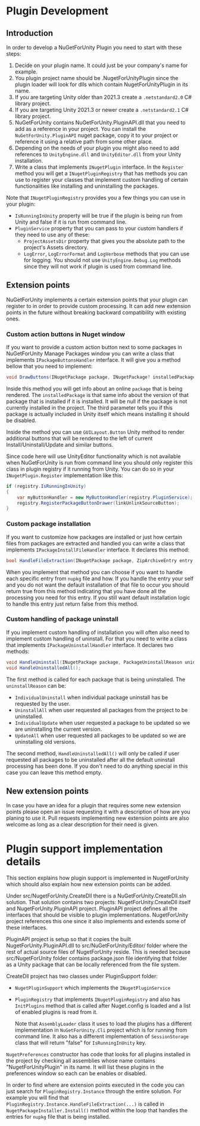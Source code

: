 # Plugin Development

## Introduction

In order to develop a NuGetForUnity Plugin you need to start with these steps:

1. Decide on your plugin name. It could just be your company's name for example.
2. You plugin project name should be <PluginName>.NugetForUnityPlugin since the plugin loader will look for dlls which contain NugetForUnityPlugin in its name.
3. If you are targeting Unity older than 2021.3 create a `.netstandard2.0` C# library project.
4. If you are targeting Unity 2021.3 or newer create a `.netstandard2.1` C# library project.
5. NuGetForUnity contains NuGetForUnity.PluginAPI.dll that you need to add as a reference in your project. You can install the `NuGetForUnity.PluginAPI` nuget package, copy it to your project or reference it using a relative path from some other place.
6. Depending on the needs of your plugin you might also need to add references to `UnityEngine.dll` and `UnityEditor.dll` from your Unity installation.
7. Write a class that implements `INugetPlugin` interface. In the `Register` method you will get a `INugetPluginRegistry` that has methods you can use to register your classes that implement custom handling of certain functionalities like installing and uninstalling the packages.

Note that `INugetPluginRegistry` provides you a few things you can use in your plugin:

-   `IsRunningInUnity` property will be true if the plugin is being run from Unity and false if it is run from command line.
-   `PluginService` property that you can pass to your custom handlers if they need to use any of these:
    -   `ProjectAssetsDir` property that gives you the absolute path to the project's Assets directory.
    -   `LogError`, `LogErrorFormat` and `LogVerbose` methods that you can use for logging. You should not use `UnityEngine.Debug.Log` methods since they will not work if plugin is used from command line.

## Extension points

NuGetForUnity implements a certain extension points that your plugin can register to in order to provide custom processing. It can add new extension points in the future without breaking backward compatibility with existing ones.

### Custom action buttons in Nuget window

If you want to provide a custom action button next to some packages in NuGetForUnity Manage Packages window you can write a class that implements `IPackageButtonsHandler` interface. It will give you a method bellow that you need to implement:

```cs
void DrawButtons(INugetPackage package, INugetPackage? installedPackage, bool existsInUnity);
```

Inside this method you will get info about an online `package` that is being rendered. The `installedPackage` is that same info about the version of that package that is installed if it is installed. It will be null if the package is not currently installed in the project. The third parameter tells you if this package is actually included in Unity itself which means installing it should be disabled.

Inside the method you can use `GUILayout.Button` Unity method to render additional buttons that will be rendered to the left of current Install/Uninstall/Update and similar buttons.

Since code here will use UnityEditor functionality which is not available when NuGetForUnity is run from command line you should only register this class in plugin registry if it running from Unity. You can do so in your `INugetPlugin.Register` implementation like this:

```cs
if (registry.IsRunningInUnity)
{
    var myButtonHandler = new MyButtonHandler(registry.PluginService);
    registry.RegisterPackageButtonDrawer(linkUnlinkSourceButton);
}
```

### Custom package installation

If you want to customize how packages are installed or just how certain files from packages are extracted and handled you can write a class that implements `IPackageInstallFileHandler` interface. It declares this method:

```cs
bool HandleFileExtraction(INugetPackage package, ZipArchiveEntry entry, string extractDirectory);`
```

When you implement that method you can choose if you want to handle each specific entry from `nupkg` file and how. If you handle the entry your self and you do not want the default installation of that file to occur you should return true from this method indicating that you have done all the processing you need for this entry. If you still want default installation logic to handle this entry just return false from this method.

### Custom handling of package uninstall

If you implement custom handling of installation you will often also need to implement custom handling of uninstall. For that you need to write a class that implements `IPackageUninstallHandler` interface. It declares two methods:

```cs
void HandleUninstall(INugetPackage package, PackageUninstallReason uninstallReason);
void HandleUninstalledAll();
```

The first method is called for each package that is being uninstalled. The `uninstallReason` can be:

-   `IndividualUninstall` when individual package uninstall has be requested by the user.
-   `UninstallAll` when user requested all packages from the project to be uninstalled.
-   `IndividualUpdate` when user requested a package to be updated so we are uninstalling the current version.
-   `UpdateAll` when user requested all packages to be updated so we are uninstalling old versions.

The second method, `HandleUninstalledAll()` will only be called if user requested all packages to be uninstalled after all the default uninstall processing has been done. If you don't need to do anything special in this case you can leave this method empty.

## New extension points

In case you have an idea for a plugin that requires some new extension points please open an issue requesting it with a description of how are you planing to use it. Pull requests implementing new extension points are also welcome as long as a clear description for their need is given.

# Plugin support implementation details

This section explains how plugin support is implemented in NugetForUnity which should also explain how new extension points can be added.

Under src/NugetForUnity.CreateDll there is a NuGetForUnity.CreateDll.sln solution. That solution contains two projects: NugetForUnity.CreateDll itself and NugetForUnity.PluginAPI project. PluginAPI project defines all the interfaces that should be visible to plugin implementations. NugetForUnity project references this one since it also implements and extends some of these interfaces.

PluginAPI project is setup so that it copies the built NugetForUnity.PluginAPI.dll to src/NuGetForUnity/Editor/ folder where the rest of actual source files of NugetForUnity reside. This is needed because src/NugetForUnity folder contains package.json file identifying that folder as a Unity package that can be locally referenced from the file system.

CreateDll project has two classes under PluginSupport folder:

-   `NugetPluginSupport` which implements the `INugetPluginService`
-   `PluginRegistry` that implements `INugetPluginRegistry` and also has `InitPlugins` method that is called after Nuget.config is loaded and a list of enabled plugins is read from it.

    Note that `AssemblyLoader` class it uses to load the plugins has a different implementation in `NuGetForUnity.Cli` project which is for running from command line. It also has a different implementation of `SessionStorage` class that will return "false" for `IsRunningInUnity` key.

`NugetPreferences` constructor has code that looks for all plugins installed in the project by checking all assemblies whose name contains "NugetForUnityPlugin" in its name. It will list these plugins in the preferences window so each can be enables or disabled.

In order to find where are extension points executed in the code you can just search for `PluginRegistry.Instance` through the entire solution. For example you will find that `PluginRegistry.Instance.HandleFileExtraction(...)` is called in `NugetPackageInstaller.Install()` method within the loop that handles the entries for `nupkg` file that is being installed.
